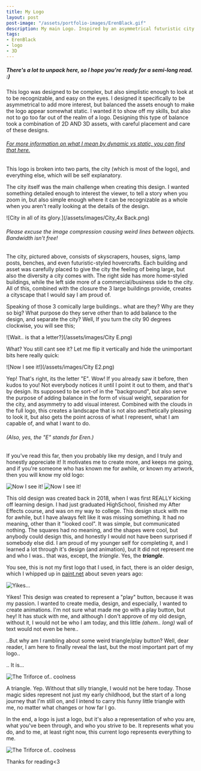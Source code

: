 ```yaml
---
title: My Logo
layout: post
post-image: "/assets/portfolio-images/ErenBlack.gif"
description: My main Logo. Inspired by an asymmetrical futuristic city.
tags:
- ErenBlack
- logo
- 3D
---
```


##### *There's a lot to unpack here, so I hope you're ready for a semi-long read. :)*

This logo was designed to be complex, but also simplistic enough to look at to be recognizable, and easy on the eyes. I designed it specifically to be asymmetrical to add more interest, but balanced the assets enough to make the logo appear somewhat static. I wanted it to show off my skills, but also not to go too far out of the realm of a logo. Designing this type of balance took a combination of 2D AND 3D assets, with careful placement and care of these designs. 
###### *[For more information on what I mean by dynamic vs static, you can find that here.](https://www.buycustomlogo.com/blog/what-is-a-dynamic-and-static-logo/)*

This logo is broken into two parts, the city (which is most of the logo), and everything else, which will be self explanatory.

The city itself was the main challenge when creating this design. I wanted something detailed enough to interest the viewer, to tell a story when you zoom in, but also simple enough where it can be recognizable as a whole when you aren't really looking at the details of the design.

![City in all of its glory.](/assets/images/City_4x Back.png)
###### *Please excuse the image compression causing weird lines between objects. Bandwidth isn't free!*

The city, pictured above, consists of skyscrapers, houses, signs, lamp posts, benches, and even futuristic-styled hovercrafts. Each building and asset was carefully placed to give the city the feeling of being large, but also the diversity a city comes with. The right side has more home-styled buildings, while the left side more of a  commercial/business side to the city. All of this, combined with the closure the 3 large buildings provide, creates a cityscape that I would say I am proud of.

Speaking of those 3 comically large buildings.. what are they? Why are they so big? What purpose do they serve other than to add balance to the design, and separate the city? Well, If you turn the city 90 degrees clockwise, you will see this;

![Wait.. is that a letter?](/assets/images/City E.png)

What? You still cant see it? Let me flip it vertically and hide the unimportant bits here really quick:

![Now I see it!](/assets/images/City E2.png)

Yep! That's right, its the letter "E". Wow! If you already saw it before, then kudos to you! Not everybody notices it until I point it out to them, and that's by design. Its supposed to be sort-of in the "background", but also serve the purpose of adding balance in the form of visual weight, separation for the city, and asymmetry to add visual interest. Combined with the clouds in the full logo, this creates a landscape that is not also aesthetically pleasing to look it, but also gets the point across of what I represent, what I am capable of, and what I want to do.
###### *(Also, yes, the "E" stands for Eren.)*

If you've read this far, then you probably like my design, and I truly and honestly appreciate it! It motivates me to create more, and keeps me going, and if you're someone who has known me for awhile, or known my artwork, then you will know my old logo:

![Now I see it!](/assets/images/EBEOLD.png)
![Now I see it!](/assets/images/EBEOLDGIF.gif)

This old design was created back in 2018, when I was first REALLY kicking off learning design. I had just graduated HighSchool, finished my After Effects course, and was on my way to college. This design stuck with me for awhile, but I have always felt like it was missing something. It had no meaning, other than it "looked cool". It was simple, but communicated nothing. The squares had no meaning, and the shapes were cool, but anybody could design this, and honestly I would not have been surprised if somebody else did. I am proud of my younger self for completing it, and I learned a lot through it's design (and animation), but It did not represent me and who I was.. that was, except, the *triangle*. Yes, the ***triangle***.

You see, this is not my first logo that I used, in fact, there is an older design, which I whipped up in [paint.net](getpaint.net) about seven years ago:

![Yikes...](/assets/images/OLDPLAYBUTTON.png)

Yikes! This design was created to represent a "play" button, because it was my passion. I wanted to create media, design, and especially, I wanted to create animations. I'm not sure what made me go with a play button, but hey! It has stuck with me, and although I don't approve of my old design, without it, I would not be who I am today, and this little *(ahem.. long)* wall of text would not even be here..

..But why am I rambling about some weird triangle/play button? Well, dear reader, I am here to finally reveal the last, but the most important part of my logo..

.. It is...

![The Triforce of.. coolness](/assets/images/Triangle.png)

A triangle. Yep. Without that silly triangle, I would not be here today. Those magic sides represent not just my early childhood, but the start of a long journey that I'm still on, and I intend to carry this funny little triangle with me, no matter what changes or how far I go.

In the end, a logo is just a logo, but it's also a representation of who you are, what you've been through, and who you strive to be. It represents what you do, and to me, at least right now, this current logo represents everything to me.

![The Triforce of.. coolness](/assets/images/logo.png)

Thanks for reading<3